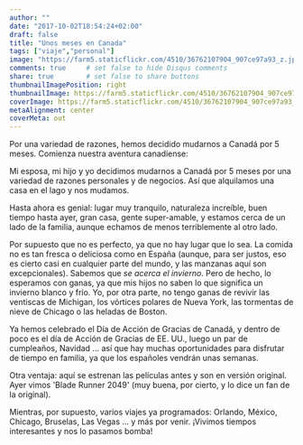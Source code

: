 ```yaml
---
author: ""
date: "2017-10-02T18:54:24+02:00"
draft: false
title: "Unos meses en Canada"
tags: ["viaje","personal"]
image: "https://farm5.staticflickr.com/4510/36762107904_907ce97a93_z.jpg"
comments: true     # set false to hide Disqus comments
share: true        # set false to share buttons
thumbnailImagePosition: right
thumbnailImage: https://farm5.staticflickr.com/4510/36762107904_907ce97a93_z.jpg
coverImage: https://farm5.staticflickr.com/4510/36762107904_907ce97a93_z.jpg
metaAlignment: center
coverMeta: out
---
```


Por una variedad de razones, hemos decidido mudarnos a Canadá por 5 meses. Comienza nuestra aventura canadiense:

<!--more-->

Mi esposa, mi hijo y yo decidimos mudarnos a Canadá por 5 meses por una variedad de razones personales y de negocios. Así que alquilamos una casa en el lago y nos mudamos.

Hasta ahora es genial: lugar muy tranquilo, naturaleza increíble, buen tiempo hasta ayer, gran casa, gente super-amable, y estamos cerca de un lado de la familia, aunque echamos de menos terriblemente al otro lado.

Por supuesto que no es perfecto, ya que no hay lugar que lo sea. La comida no es tan fresca o deliciosa como en España (aunque, para ser justos, eso es cierto casi en cualquier parte del mundo, y las manzanas aquí son excepcionales). Sabemos que *se acerca el invierno*. Pero de hecho, lo esperamos con ganas, ya que mis hijos no saben lo que significa un invierno blanco y frío. Yo, por otra parte, no tengo ganas de revivir las ventiscas de Michigan, los vórtices polares de Nueva York, las tormentas de nieve de Chicago o las heladas de Boston.

Ya hemos celebrado el Día de Acción de Gracias de Canadá, y dentro de poco es el día de Acción de Gracias de EE. UU., luego un par de cumpleaños, Navidad ... así que hay muchas oportunidades para disfrutar de tiempo en familia, ya que los españoles vendrán unas semanas.

Otra ventaja: aquí se estrenan las películas antes y son en versión original. Ayer vimos 'Blade Runner 2049' (muy buena, por cierto, y lo dice un fan de la original).

Mientras, por supuesto, varios viajes ya programados: Orlando, México, Chicago, Bruselas, Las Vegas ... y más por venir. ¡Vivimos tiempos interesantes y nos lo pasamos bomba!

<div id="flickrembed"></div><div style="position:absolute; top:-70px; display:block; text-align:center; z-index:-1;"></div><script src='https://flickrembed.com/embed_v2.js.php?source=flickr&layout=responsive&input=www.flickr.com/photos/jcortell/albums/72157687616293323&sort=5&by=album&theme=default&scale=fill&limit=100&skin=default&autoplay=true'></script>